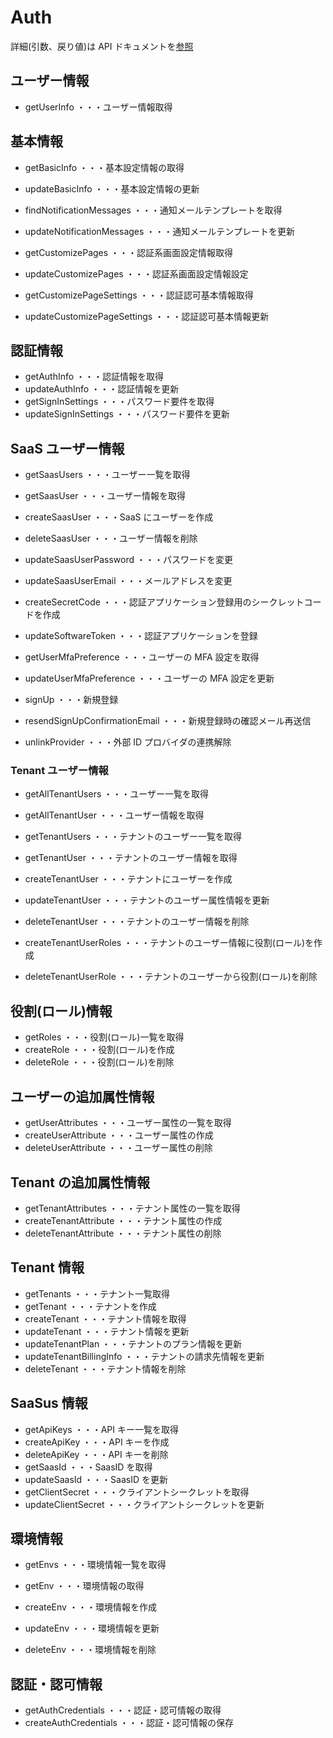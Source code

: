 # Auth

詳細(引数、戻り値)は API ドキュメントを[参照](https://docs.saasus.io/reference/getuserinfo)

## ユーザー情報

- getUserInfo ・・・ユーザー情報取得

## 基本情報

- getBasicInfo ・・・基本設定情報の取得
- updateBasicInfo ・・・基本設定情報の更新

- findNotificationMessages ・・・通知メールテンプレートを取得
- updateNotificationMessages ・・・通知メールテンプレートを更新

- getCustomizePages ・・・認証系画面設定情報取得
- updateCustomizePages ・・・認証系画面設定情報設定

- getCustomizePageSettings ・・・認証認可基本情報取得
- updateCustomizePageSettings ・・・認証認可基本情報更新

## 認証情報

- getAuthInfo ・・・認証情報を取得
- updateAuthInfo ・・・認証情報を更新
- getSignInSettings ・・・パスワード要件を取得
- updateSignInSettings ・・・パスワード要件を更新

## SaaS ユーザー情報

- getSaasUsers ・・・ユーザー一覧を取得

- getSaasUser ・・・ユーザー情報を取得
- createSaasUser ・・・SaaS にユーザーを作成
- deleteSaasUser ・・・ユーザー情報を削除

- updateSaasUserPassword ・・・パスワードを変更

- updateSaasUserEmail ・・・メールアドレスを変更

- createSecretCode ・・・認証アプリケーション登録用のシークレットコードを作成
- updateSoftwareToken ・・・認証アプリケーションを登録

- getUserMfaPreference ・・・ユーザーの MFA 設定を取得
- updateUserMfaPreference ・・・ユーザーの MFA 設定を更新

- signUp ・・・新規登録
- resendSignUpConfirmationEmail ・・・新規登録時の確認メール再送信

- unlinkProvider ・・・外部 ID プロバイダの連携解除

### Tenant ユーザー情報

- getAllTenantUsers ・・・ユーザー一覧を取得
- getAllTenantUser ・・・ユーザー情報を取得

- getTenantUsers ・・・テナントのユーザー一覧を取得

- getTenantUser ・・・テナントのユーザー情報を取得
- createTenantUser ・・・テナントにユーザーを作成

- updateTenantUser ・・・テナントのユーザー属性情報を更新
- deleteTenantUser ・・・テナントのユーザー情報を削除

- createTenantUserRoles ・・・テナントのユーザー情報に役割(ロール)を作成
- deleteTenantUserRole ・・・テナントのユーザーから役割(ロール)を削除

## 役割(ロール)情報

- getRoles ・・・役割(ロール)一覧を取得
- createRole ・・・役割(ロール)を作成
- deleteRole ・・・役割(ロール)を削除

## ユーザーの追加属性情報

- getUserAttributes ・・・ユーザー属性の一覧を取得
- createUserAttribute ・・・ユーザー属性の作成
- deleteUserAttribute ・・・ユーザー属性の削除

## Tenant の追加属性情報

- getTenantAttributes ・・・テナント属性の一覧を取得
- createTenantAttribute ・・・テナント属性の作成
- deleteTenantAttribute ・・・テナント属性の削除

## Tenant 情報

- getTenants ・・・テナント一覧取得
- getTenant ・・・テナントを作成
- createTenant ・・・テナント情報を取得
- updateTenant ・・・テナント情報を更新
- updateTenantPlan ・・・テナントのプラン情報を更新
- updateTenantBillingInfo ・・・テナントの請求先情報を更新
- deleteTenant ・・・テナント情報を削除

## SaaSus 情報

- getApiKeys ・・・API キー一覧を取得
- createApiKey ・・・API キーを作成
- deleteApiKey ・・・API キーを削除
- getSaasId ・・・SaasID を取得
- updateSaasId ・・・SaasID を更新
- getClientSecret ・・・クライアントシークレットを取得
- updateClientSecret ・・・クライアントシークレットを更新

## 環境情報

- getEnvs ・・・環境情報一覧を取得

- getEnv ・・・環境情報の取得
- createEnv ・・・環境情報を作成
- updateEnv ・・・環境情報を更新
- deleteEnv ・・・環境情報を削除

## 認証・認可情報

- getAuthCredentials ・・・認証・認可情報の取得
- createAuthCredentials ・・・認証・認可情報の保存
